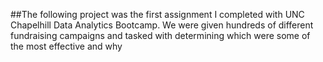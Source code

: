 ##The following project was the first assignment I completed with UNC Chapelhill Data Analytics Bootcamp.
We were given hundreds of different fundraising campaigns and tasked with determining which were some of the most effective and why
